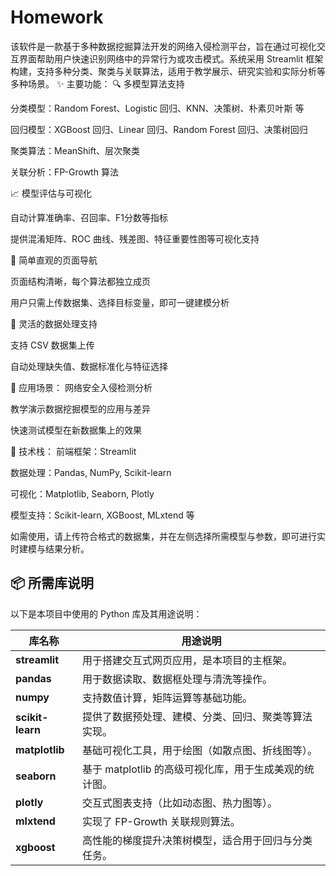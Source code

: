 # Homework
该软件是一款基于多种数据挖掘算法开发的网络入侵检测平台，旨在通过可视化交互界面帮助用户快速识别网络中的异常行为或攻击模式。系统采用 Streamlit 框架构建，支持多种分类、聚类与关联算法，适用于教学展示、研究实验和实际分析等多种场景。
✨ 主要功能：
🔍 多模型算法支持

分类模型：Random Forest、Logistic 回归、KNN、决策树、朴素贝叶斯 等

回归模型：XGBoost 回归、Linear 回归、Random Forest 回归、决策树回归

聚类算法：MeanShift、层次聚类

关联分析：FP-Growth 算法

📈 模型评估与可视化

自动计算准确率、召回率、F1分数等指标

提供混淆矩阵、ROC 曲线、残差图、特征重要性图等可视化支持

🧠 简单直观的页面导航

页面结构清晰，每个算法都独立成页

用户只需上传数据集、选择目标变量，即可一键建模分析

📂 灵活的数据处理支持

支持 CSV 数据集上传

自动处理缺失值、数据标准化与特征选择

🧪 应用场景：
网络安全入侵检测分析

教学演示数据挖掘模型的应用与差异

快速测试模型在新数据集上的效果

🚀 技术栈：
前端框架：Streamlit

数据处理：Pandas, NumPy, Scikit-learn

可视化：Matplotlib, Seaborn, Plotly

模型支持：Scikit-learn, XGBoost, MLxtend 等

如需使用，请上传符合格式的数据集，并在左侧选择所需模型与参数，即可进行实时建模与结果分析。

## 📦 所需库说明

以下是本项目中使用的 Python 库及其用途说明：

| 库名称        | 用途说明 |
|---------------|----------|
| **streamlit** | 用于搭建交互式网页应用，是本项目的主框架。 |
| **pandas**    | 用于数据读取、数据框处理与清洗等操作。 |
| **numpy**     | 支持数值计算，矩阵运算等基础功能。 |
| **scikit-learn** | 提供了数据预处理、建模、分类、回归、聚类等算法实现。 |
| **matplotlib** | 基础可视化工具，用于绘图（如散点图、折线图等）。 |
| **seaborn**   | 基于 matplotlib 的高级可视化库，用于生成美观的统计图。 |
| **plotly**    | 交互式图表支持（比如动态图、热力图等）。 |
| **mlxtend**   | 实现了 FP-Growth 关联规则算法。 |
| **xgboost**   | 高性能的梯度提升决策树模型，适合用于回归与分类任务。 |

